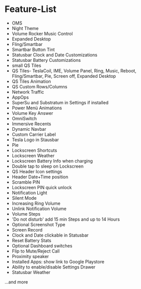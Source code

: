 # Feature-List

- OMS
- Night Theme
- Volume Rocker Music Control
- Expanded Desktop
- Fling/Smartbar
- Smartbar Button Tint
- Statusbar Clock and Date Customizations
- Statusbar Battery Customizations
- small QS Tiles
- QS Tiles- TeslaCoil, IME, Volume Panel, Ring, Music, Reboot, Fling/Smartbar, Pie, Screen off, Expanded Desktop
- QS Tiles Animation
- QS Custom Rows/Columns
- Network Traffic
- AppOps
- SuperSu and Substratum in Settings if installed
- Power Menü Animations
- Volume Key Answer
- OmniSwitch
- Immersive Recents
- Dynamic Navbar
- Custom Carrier Label
- Tesla Logo in Stausbar
- Pie
- Lockscreen Shortcuts
- Lockscreen Weather
- Lockscreen Battery Info when charging
- Double tap to sleep on Lockscreen
- QS Header Icon settings
- Header Date+Time position
- Scramble PIN
- Lockscreen PIN quick unlock
- Notification Light
- Silent Mode
- Increasing Ring Volume
- Unlink Notification Volume
- Volume Steps
- 'Do not disturb' add 15 min Steps and up to 14 Hours
- Optional Screenshot Type
- Screen Record
- Clock and Date clickable in Statusbar
- Reset Battery Stats
- Optional Dashboard switches
- Flip to Mute/Reject Call
- Proximity speaker
- Installed Apps: show link to Google Playstore
- Ability to enable/disable Settings Drawer
- Statusbar Weather

...and more

